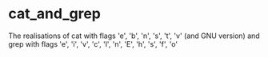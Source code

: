 # cat_and_grep
The realisations of cat with flags 'e', 'b', 'n', 's', 't', 'v' (and GNU version) and grep with flags 'e', 'i', 'v', 'c', 'l', 'n', 'E', 'h', 's', 'f', 'o' 
